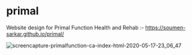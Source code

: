 # primal
Website design for Primal Function Health and Rehab :- https://soumen-sarkar.github.io/primal/

![screencapture-primalfunction-ca-index-html-2020-05-17-23_06_47](https://user-images.githubusercontent.com/14568229/84819327-71f72900-b035-11ea-9443-eaea916d3775.png)

